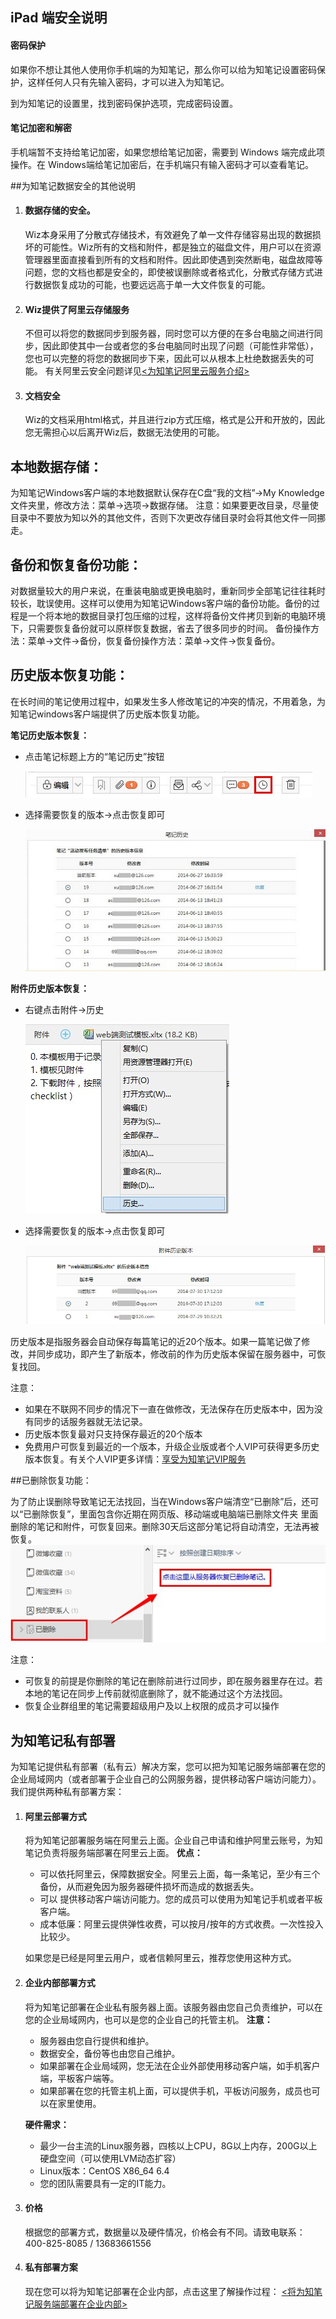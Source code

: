## iPad 端安全说明

#### 密码保护
如果你不想让其他人使用你手机端的为知笔记，那么你可以给为知笔记设置密码保护，这样任何人只有先输入密码，才可以进入为知笔记。

到为知笔记的设置里，找到密码保护选项，完成密码设置。

#### 笔记加密和解密
手机端暂不支持给笔记加密，如果您想给笔记加密，需要到 Windows 端完成此项操作。在 Windows端给笔记加密后，在手机端只有输入密码才可以查看笔记。

##为知笔记数据安全的其他说明

1. #### 数据存储的安全。 
    Wiz本身采用了分散式存储技术，有效避免了单一文件存储容易出现的数据损坏的可能性。Wiz所有的文档和附件，都是独立的磁盘文件，用户可以在资源管理器里面直接看到所有的文档和附件。因此即使遇到突然断电，磁盘故障等问题，您的文档也都是安全的，即使被误删除或者格式化，分散式存储方式进行数据恢复成功的可能，也要远远高于单一大文件恢复的可能。 
1. #### Wiz提供了阿里云存储服务 
    不但可以将您的数据同步到服务器，同时您可以方便的在多台电脑之间进行同步，因此即使其中一台或者您的多台电脑同时出现了问题（可能性非常低），您也可以完整的将您的数据同步下来，因此可以从根本上杜绝数据丢失的可能。 有关阿里云安全问题详见[<为知笔记阿里云服务介绍>](http://blog.wiz.cn/aliyun) 
1. #### 文档安全
    Wiz的文档采用html格式，并且进行zip方式压缩，格式是公开和开放的，因此您无需担心以后离开Wiz后，数据无法使用的可能。  

## 本地数据存储：

为知笔记Windows客户端的本地数据默认保存在C盘“我的文档”->My Knowledge 文件夹里，修改方法：菜单->选项->数据存储。
注意：如果要更改目录，尽量使目录中不要放为知以外的其他文件，否则下次更改存储目录时会将其他文件一同挪走。

## 备份和恢复备份功能：

对数据量较大的用户来说，在重装电脑或更换电脑时，重新同步全部笔记往往耗时较长，耽误使用。这样可以使用为知笔记Windows客户端的备份功能。备份的过程是一个将本地的数据目录打包压缩的过程，这样将备份文件拷贝到新的电脑环境下，只需要恢复备份就可以原样恢复数据，省去了很多同步的时间。
备份操作方法：菜单->文件->备份，恢复备份操作方法：菜单->文件->恢复备份。


## 历史版本恢复功能：
在长时间的笔记使用过程中，如果发生多人修改笔记的冲突的情况，不用着急，为知笔记windows客户端提供了历史版本恢复功能。

**笔记历史版本恢复：**
+ 点击笔记标题上方的“笔记历史”按钮

    ![G5](img/G5.jpg)
+ 选择需要恢复的版本->点击恢复即可

    ![G6](img/G6.jpg)


**附件历史版本恢复：**
+ 右键点击附件->历史

    ![G7](img/G7.jpg)
+ 选择需要恢复的版本->点击恢复即可

    ![G8](img/G8.jpg)

历史版本是指服务器会自动保存每篇笔记的近20个版本。如果一篇笔记做了修改，并同步成功，即产生了新版本，修改前的作为历史版本保留在服务器中，可恢复找回。

注意：
- 如果在不联网不同步的情况下一直在做修改，无法保存在历史版本中，因为没有同步的话服务器就无法记录。
- 历史版本恢复最对只支持保存最近的20个版本
- 免费用户可恢复到最近的一个版本，升级企业版或者个人VIP可获得更多历史版本恢复。有关个人VIP更多详情：[享受为知笔记VIP服务](http://blog.wiz.cn/wiz-vip.html)

##已删除恢复功能：

为了防止误删除导致笔记无法找回，当在Windows客户端清空“已删除”后，还可以“已删除恢复”，里面包含你近期在网页版、移动端或电脑端已删除文件夹 里面删除的笔记和附件，可恢复回来。删除30天后这部分笔记将自动清空，无法再被恢复。![G4](img/G4.jpg)

注意：
+ 可恢复的前提是你删除的笔记在删除前进行过同步，即在服务器里存在过。若本地的笔记在同步上传前就彻底删除了，就不能通过这个方法找回。
+ 恢复企业群组里的笔记需要超级用户及以上权限的成员才可以操作


## 为知笔记私有部署
为知笔记提供私有部署（私有云）解决方案，您可以把为知笔记服务端部署在您的企业局域网内（或者部署于企业自己的公网服务器，提供移动客户端访问能力）。
我们提供两种私有部署方案：

1. #### 阿里云部署方式
    将为知笔记部署服务端在阿里云上面。企业自己申请和维护阿里云账号，为知笔记负责将服务端部署在阿里云上面。 
    **优点：**

    + 可以依托阿里云，保障数据安全。阿里云上面，每一条笔记，至少有三个备份，从而避免因为服务器硬件损坏而造成的数据丢失。
    + 可以 提供移动客户端访问能力。您的成员可以使用为知笔记手机或者平板客户端。
    + 成本低廉：阿里云提供弹性收费，可以按月/按年的方式收费。一次性投入比较少。

    如果您是已经是阿里云用户，或者信赖阿里云，推荐您使用这种方式。

1. #### 企业内部部署方式
    将为知笔记部署在企业私有服务器上面。该服务器由您自己负责维护，可以在您的企业局域网内，也可以是您的企业自己的托管主机。 
    **注意：**

    + 服务器由您自行提供和维护。
    + 数据安全，备份等也由您自己维护。
    + 如果部署在企业局域网，您无法在企业外部使用移动客户端，如手机客户端，平板客户端等。
    + 如果部署在您的托管主机上面，可以提供手机，平板访问服务，成员也可以在家里使用。

    **硬件需求：**

    + 最少一台主流的Linux服务器，四核以上CPU，8G以上内存，200G以上硬盘空间（可以使用LVM动态扩容）
    + Linux版本：CentOS X86_64 6.4
    + 您的团队需要具有一定的IT能力。

1. #### 价格
    根据您的部署方式，数据量以及硬件情况，价格会有不同。请致电联系：400-825-8085 / 13683661556
1. #### 私有部署方案
    现在您可以将为知笔记部署在企业内部，点击这里了解操作过程：
    [<将为知笔记服务端部署在企业内部>](http://blog.wiz.cn/wiz-deploy.html)
